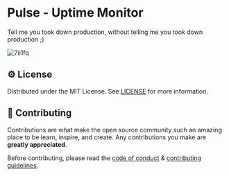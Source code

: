 # Pulse - Uptime Monitor
Tell me you took down production, without telling me you took down production ;)

![7ii1fq](https://user-images.githubusercontent.com/91504165/232604946-9ab1b37c-284c-4ffc-9a37-a6abebbaea9e.jpg)


        
        
##  ⚙️ License
Distributed under the MIT License. See [LICENSE](LICENSE) for more information.
        
## 🍰 Contributing    
Contributions are what make the open source community such an amazing place to be learn, inspire, and create. Any contributions you make are **greatly appreciated**.

Before contributing, please read the [code of conduct](CODE_OF_CONDUCT.md) & [contributing guidelines](CONTRIBUTING.md).
        
